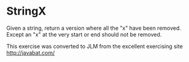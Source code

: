 
# StringX #
Given a
string, return a version where all the "x" have been removed. Except an
"x" at the very start or end should not be removed.

This exercise was converted to JLM from the excellent exercising site http://javabat.com/

